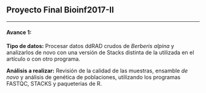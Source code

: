 
## Proyecto Final Bioinf2017-II
***

#### Avance 1:
**Tipo de datos:** Procesar datos ddRAD crudos de *Berberis alpina* y analizarlos de novo con una versión de Stacks distinta de la utilizada en el artículo o con otro programa.

**Análisis a realizar:** Revisión de la calidad de las muestras, ensamble *de novo* y análisis de genética de poblaciones, utilizando los programas FASTQC, STACKS y paqueterias de R.

